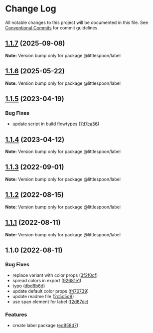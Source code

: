 # Change Log

All notable changes to this project will be documented in this file.
See [Conventional Commits](https://conventionalcommits.org) for commit guidelines.

## [1.1.7](https://github.com/little-spoon-dev/design-system/compare/@littlespoon/label@1.1.6...@littlespoon/label@1.1.7) (2025-09-08)

**Note:** Version bump only for package @littlespoon/label

## [1.1.6](https://github.com/little-spoon-dev/design-system/compare/@littlespoon/label@1.1.5...@littlespoon/label@1.1.6) (2025-05-22)

**Note:** Version bump only for package @littlespoon/label

## [1.1.5](https://github.com/little-spoon-dev/design-system/compare/@littlespoon/label@1.1.4...@littlespoon/label@1.1.5) (2023-04-19)

### Bug Fixes

- update script in build flowtypes ([7d7ca56](https://github.com/little-spoon-dev/design-system/commit/7d7ca56155fd445a52d834ab95829cfccb2aca59))

## [1.1.4](https://github.com/little-spoon-dev/design-system/compare/@littlespoon/label@1.1.3...@littlespoon/label@1.1.4) (2023-04-12)

**Note:** Version bump only for package @littlespoon/label

## [1.1.3](https://github.com/little-spoon-dev/design-system/compare/@littlespoon/label@1.1.2...@littlespoon/label@1.1.3) (2022-09-01)

**Note:** Version bump only for package @littlespoon/label

## [1.1.2](https://github.com/little-spoon-dev/design-system/compare/@littlespoon/label@1.1.1...@littlespoon/label@1.1.2) (2022-08-15)

**Note:** Version bump only for package @littlespoon/label

## [1.1.1](https://github.com/little-spoon-dev/design-system/compare/@littlespoon/label@1.1.0...@littlespoon/label@1.1.1) (2022-08-11)

**Note:** Version bump only for package @littlespoon/label

## 1.1.0 (2022-08-11)

### Bug Fixes

- replace variant with color props ([3f2f0cf](https://github.com/little-spoon-dev/design-system/commit/3f2f0cf86144616e853b8410cba2aef15e9fd81c))
- spread colors in export ([92681e1](https://github.com/little-spoon-dev/design-system/commit/92681e112bda4ba7efae51240b646307019ef3b7))
- typo ([dbd8b6d](https://github.com/little-spoon-dev/design-system/commit/dbd8b6de06604d0b3b3ec2d11caa474c57af2908))
- update default color props ([f470739](https://github.com/little-spoon-dev/design-system/commit/f47073971997654b54f21cc635ba61e7a5ec239a))
- update readme file ([2c5c5d9](https://github.com/little-spoon-dev/design-system/commit/2c5c5d9d644c69f3d0ec93beed33f2ec33af31f9))
- use span element for label ([f2d87dc](https://github.com/little-spoon-dev/design-system/commit/f2d87dc44f21b3aa1445331b057ea7b9da1934b7))

### Features

- create label package ([ed858d7](https://github.com/little-spoon-dev/design-system/commit/ed858d79a6a071df349eec0b9539bffa39ba24ed))
